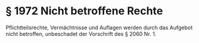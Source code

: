 # § 1972 Nicht betroffene Rechte
Pflichtteilsrechte, Vermächtnisse und Auflagen werden durch das Aufgebot nicht betroffen, unbeschadet der Vorschrift des § 2060 Nr. 1.